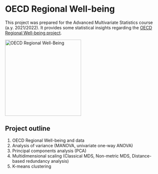 # OECD Regional Well-being 
This project was prepared for the Advanced Multivariate Statistics course (a.y. 2021/2022). 
It provides some statistical insights regarding the [OECD Regional Well-being project](https://www.oecdregionalwellbeing.org/).

<img src="http://oecdregionalwellbeing.org/assets/images/logo_large.png" jsaction="load:XAeZkd;" jsname="HiaYvf" class="n3VNCb KAlRDb" alt="OECD Regional Well-Being" data-noaft="1" style="width: 250px">


## Project outline
1. OECD Regional Well-being and data
2. Analysis of variance (MANOVA, univariate one-way ANOVA)
3. Principal components analysis (PCA)
4. Multidimensional scaling (Classical MDS, Non-metric MDS, Distance-based redundancy analysis)
5. K-means clustering

